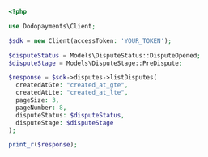 ```php
<?php

use Dodopayments\Client;

$sdk = new Client(accessToken: 'YOUR_TOKEN');

$disputeStatus = Models\DisputeStatus::DisputeOpened;
$disputeStage = Models\DisputeStage::PreDispute;

$response = $sdk->disputes->listDisputes(
  createdAtGte: "created_at_gte",
  createdAtLte: "created_at_lte",
  pageSize: 3,
  pageNumber: 8,
  disputeStatus: $disputeStatus,
  disputeStage: $disputeStage
);

print_r($response);

```


<!-- This file was generated by liblab | https://liblab.com/ -->